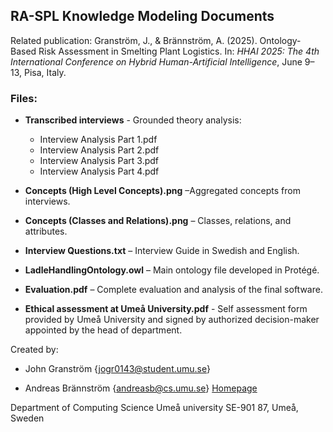## RA-SPL Knowledge Modeling Documents

Related publication: Granström, J., & Brännström, A. (2025). Ontology-Based Risk Assessment in Smelting Plant Logistics. 
In: *HHAI 2025: The 4th International Conference on Hybrid Human-Artificial Intelligence*, June 9–13, Pisa, Italy.

### Files:

- **Transcribed interviews** - Grounded theory analysis: 
  - Interview Analysis Part 1.pdf  
  - Interview Analysis Part 2.pdf  
  - Interview Analysis Part 3.pdf  
  - Interview Analysis Part 4.pdf  

- **Concepts (High Level Concepts).png** –Aggregated concepts from interviews.  
- **Concepts (Classes and Relations).png** – Classes, relations, and attributes.  
- **Interview Questions.txt** – Interview Guide in Swedish and English. 

- **LadleHandlingOntology.owl** – Main ontology file developed in Protégé.

- **Evaluation.pdf** – Complete evaluation and analysis of the final software. 

- **Ethical assessment at Umeå University.pdf** - Self assessment form provided by Umeå University and signed by authorized decision-maker appointed by the head of department.

Created by:
- John Granström {jogr0143@student.umu.se}

- Andreas Brännström {andreasb@cs.umu.se} [Homepage](https://www.umu.se/personal/andreas-brannstrom/)

Department of Computing Science
Umeå university
SE-901 87, Umeå, Sweden

<!--
--------------------- OLD README ------------------------

# HHAI Submission 56 - Knowledge Modelling Documents  

## Interviews  
The four PDFs (*Distributed Cognition Theory Analysis with Aggregation - Subject #*) contain transcribed interviews (in Swedish), analyzed in two parts based on the Distributed Cognition Theory:  

1. **Part 1 (High Level Concepts).png:** The interviews were systematically deconstructed into key concepts within designated categories, such as roles, tasks, tools, information, rules, relationships, and risks. These are presented in the table to the right of the answers.  
2. **Part 2 (Hierarchical knowledge framework):** The cells under the answers, where rows are marked in blue, indicate the emergence of components with overarching classes, subclasses, relationships, and attributes.

*Questions.txt:* Contains the questions given to each participant during the interview, written in Swedish and English.

## Figures  
The figures (PNG files) include:  

1. **Part 1:** A categorized and summarized representation of the high-level concepts from Part 1.  
2. **Part 2:** A further aggregated knowledge framework, hierarchically divided into **Classes (and Subclasses), Object Properties** (relationships between classes), and **Data Properties** (attributes of classes).  

## Description Logics  
*Description Logics Ontology.pdf:* Contains the complete list of **Classes, Object Properties, and Data Properties**, exported directly from protégé.

## Ontology File
*LadleHandlingOntology.owl:* Is the main ontology file developed in protégé.
-->

